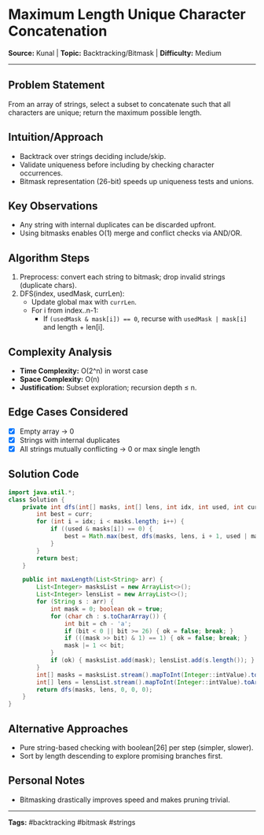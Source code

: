 # Maximum Length Unique Character Concatenation

**Source:** Kunal | **Topic:** Backtracking/Bitmask | **Difficulty:** Medium  

---

## Problem Statement
From an array of strings, select a subset to concatenate such that all characters are unique; return the maximum possible length.

## Intuition/Approach
- Backtrack over strings deciding include/skip.
- Validate uniqueness before including by checking character occurrences.
- Bitmask representation (26-bit) speeds up uniqueness tests and unions.

## Key Observations
- Any string with internal duplicates can be discarded upfront.
- Using bitmasks enables O(1) merge and conflict checks via AND/OR.

## Algorithm Steps
1. Preprocess: convert each string to bitmask; drop invalid strings (duplicate chars).
2. DFS(index, usedMask, currLen):
   - Update global max with `currLen`.
   - For i from index..n-1:
     - If `(usedMask & mask[i]) == 0`, recurse with `usedMask | mask[i]` and length + len[i].

## Complexity Analysis
- **Time Complexity:** O(2^n) in worst case
- **Space Complexity:** O(n)
- **Justification:** Subset exploration; recursion depth ≤ n.

## Edge Cases Considered
- [x] Empty array → 0
- [x] Strings with internal duplicates
- [x] All strings mutually conflicting → 0 or max single length

## Solution Code

```java
import java.util.*;
class Solution {
    private int dfs(int[] masks, int[] lens, int idx, int used, int curr) {
        int best = curr;
        for (int i = idx; i < masks.length; i++) {
            if ((used & masks[i]) == 0) {
                best = Math.max(best, dfs(masks, lens, i + 1, used | masks[i], curr + lens[i]));
            }
        }
        return best;
    }

    public int maxLength(List<String> arr) {
        List<Integer> masksList = new ArrayList<>();
        List<Integer> lensList = new ArrayList<>();
        for (String s : arr) {
            int mask = 0; boolean ok = true;
            for (char ch : s.toCharArray()) {
                int bit = ch - 'a';
                if (bit < 0 || bit >= 26) { ok = false; break; }
                if (((mask >> bit) & 1) == 1) { ok = false; break; }
                mask |= 1 << bit;
            }
            if (ok) { masksList.add(mask); lensList.add(s.length()); }
        }
        int[] masks = masksList.stream().mapToInt(Integer::intValue).toArray();
        int[] lens = lensList.stream().mapToInt(Integer::intValue).toArray();
        return dfs(masks, lens, 0, 0, 0);
    }
}
```

## Alternative Approaches
- Pure string-based checking with boolean[26] per step (simpler, slower).
- Sort by length descending to explore promising branches first.

## Personal Notes
- Bitmasking drastically improves speed and makes pruning trivial.

---
**Tags:** #backtracking #bitmask #strings